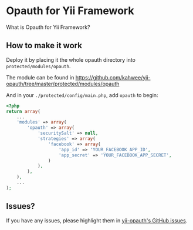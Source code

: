 Opauth for Yii Framework
========================================

What is Opauth for Yii Framework?

How to make it work
-------------------

Deploy it by placing it the whole opauth directory into `protected/modules/opauth`.

The module can be found in https://github.com/kahwee/yii-opauth/tree/master/protected/modules/opauth

And in your `./protected/config/main.php`, add `opauth` to begin:

```php
<?php
return array(
	...
	'modules' => array(
		'opauth' => array(
			'securitySalt' => null,
			'strategies' => array(
				'facebook' => array(
					'app_id' => 'YOUR_FACEBOOK_APP_ID',
					'app_secret' => 'YOUR_FACEBOOK_APP_SECRET',
				)
			),
		),
	),
	...
);
```

Issues?
-------

If you have any issues, please highlight them in [yii-opauth's GitHub issues](https://github.com/kahwee/yii-opauth/issues).
